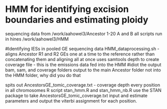 # HMM for identifying excision boundaries and estimating ploidy

sequencing data from /work/aahowel3/Ancestor 1-20 A and B 
all scripts run in hines /work/aahowel3/HMM

#Identifying IESs in pooled GE sequencing data 
HMM_dataprocessing.sh - aligns Ancestor R1 and R2 GEs one at a time to the reference rather than concatenating them and aligning all at once
uses samtools depth to create coverage file - this is the emissions data fed into the HMM
#idiot the output bam, sam, and coverage folders output to the main Ancestor folder not into the HMM folder, why did you do that 

spits out AncestorsGE_tomic_coverage.txt - coverage depth every position in all chromosomes 
R script stan_hmm.R and stan_hmm_nb.R use the STAN package to take AncestorsGE_tomic_coverage.txt input and estimate parameters and output the viterbi assignment for each position. 





